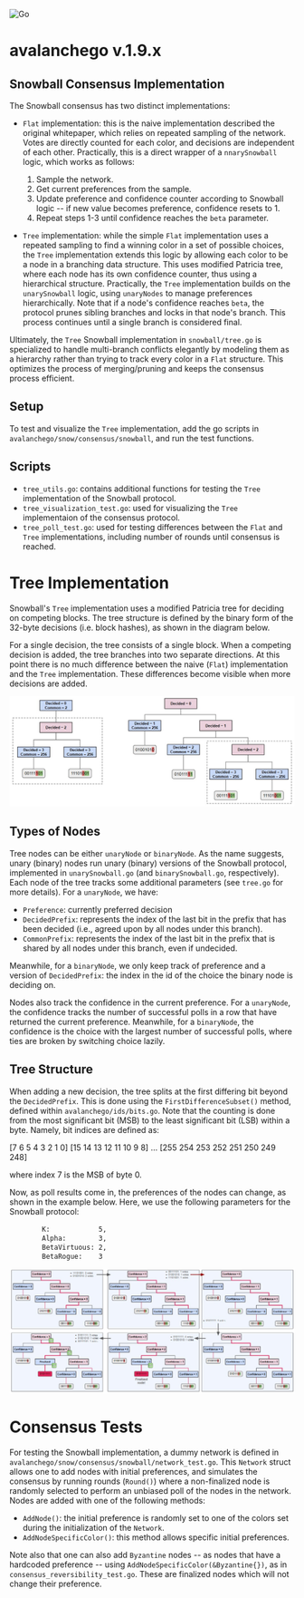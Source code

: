 ![Go](https://img.shields.io/badge/Golang-1.21.8-%2300ADD8.svg?style=flate&logo=go&logoColor=white)


# avalanchego v.1.9.x

## Snowball Consensus Implementation

The Snowball consensus has two distinct implementations:

* `Flat` implementation: this is the naive implementation described the original whitepaper, which relies on repeated sampling of the network.
Votes are directly counted for each color, and decisions are independent of each other.
Practically, this is a direct wrapper of a `nnarySnowball` logic, which works as follows:
	1. Sample the network.
	2. Get current preferences from the sample.
	3. Update preference and confidence counter according to Snowball logic -- if new value becomes preference, confidence resets to 1.
	4. Repeat steps 1-3 until confidence reaches the `beta` parameter.
 
* `Tree` implementation: while the simple `Flat` implementation uses a repeated sampling to find a winning color in a set of possible choices, the `Tree` implementation extends this logic by allowing each color to be a node in a branching data structure. 
This uses modified Patricia tree, where each node has its own confidence counter, thus using a hierarchical structure.
Practically, the `Tree` implementation builds on the `unarySnowball` logic, using `unaryNodes` to manage preferences hierarchically.
Note that if a node's confidence reaches `beta`, the protocol prunes sibling branches and locks in that node's branch.
This process continues until a single branch is considered final.


Ultimately, the `Tree` Snowball implementation in `snowball/tree.go` is specialized to handle multi-branch conflicts elegantly by modeling them as a hierarchy rather than trying to track every color in a `Flat` structure.
This optimizes the process of merging/pruning and keeps the consensus process efficient.


## Setup

To test and visualize the `Tree` implementation, add the go scripts in `avalanchego/snow/consensus/snowball`, and run the test functions.

## Scripts

* `tree_utils.go`: contains additional functions for testing the `Tree` implementation of the Snowball protocol.
* `tree_visualization_test.go`: used for visualizing the `Tree` implementaion of the consensus protocol.
* `tree_poll_test.go`: used for testing differences between the `Flat` and `Tree` implementations, including number of rounds until consensus is reached.



# Tree Implementation


Snowball's `Tree` implementation uses a modified Patricia tree for deciding on competing blocks.
The tree structure is defined by the binary form of the 32-byte decisions (i.e. block hashes), as shown in the diagram below.


For a single decision, the tree consists of a single block.
When a competing decision is added, the tree branches into two separate directions.
At this point there is no much difference between the naive (`Flat`) implementation and the `Tree` implementation.
These differences become visible when more decisions are added.

<p align="center">
  <img src="tree.jpg">
</p>


## Types of Nodes

Tree nodes can be either `unaryNode` or `binaryNode`.
As the name suggests, unary (binary) nodes run unary (binary) versions of the Snowball protocol, implemented in `unarySnowball.go` (and `binarySnowball.go`, respectively).
Each node of the tree tracks some additional parameters (see `tree.go` for more details).
For a `unaryNode`, we have:
* `Preference`: currently preferred decision
* `DecidedPrefix`: represents the index of the last bit in the prefix that has been decided (i.e., agreed upon by all nodes under this branch).
* `CommonPrefix`: represents the index of the last bit in the prefix that is shared by all nodes under this branch, even if undecided.

Meanwhile, for a `binaryNode`, we only keep track of preference and a version of `DecidedPrefix`: the index in the id of the choice the binary node is deciding on.

Nodes also track the confidence in the current preference.
For a `unaryNode`, the confidence tracks the number of successful polls in a row that have returned the current preference.
Meanwhile, for a `binaryNode`, the confidence is the choice with the largest number of successful polls, where ties are broken by switching choice lazily.


## Tree Structure

When adding a new decision, the tree splits at the first differing bit beyond the `DecidedPrefix`.
This is done using the `FirstDifferenceSubset()` method, defined within `avalanchego/ids/bits.go`.
Note that the counting is done from the most significant bit (MSB) to the least significant bit (LSB) within a byte.
Namely, bit indices are defined as:

[7 6 5 4 3 2 1 0] [15 14 13 12 11 10 9 8] ... [255 254 253 252 251 250 249 248]

where index 7 is the MSB of byte 0.

Now, as poll results come in, the preferences of the nodes can change, as shown in the example below.
Here, we use the following parameters for the Snowball protocol:

```
        K:            5,
        Alpha:        3,
        BetaVirtuous: 2,
        BetaRogue:    3
```

<p align="center">
  <img src="tree_changing.jpg">
</p>


# Consensus Tests

For testing the Snowball implementation, a dummy network is defined in `avalanchego/snow/consensus/snowball/network_test.go`.
This `Network` struct allows one to add nodes with initial preferences, and simulates the consensus by running rounds (`Round()`) where a non-finalized node is randomly selected to perform an unbiased poll of the nodes in the network.
Nodes are added with one of the following methods:

* `AddNode()`: the initial preference is randomly set to one of the colors set during the initialization of the `Network`.
* `AddNodeSpecificColor()`: this method allows specific initial preferences.

Note also that one can also add `Byzantine` nodes -- as nodes that have a hardcoded preference -- using `AddNodeSpecificColor(&Byzantine{})`, as in `consensus_reversibility_test.go`.
These are finalized nodes which will not change their preference.

